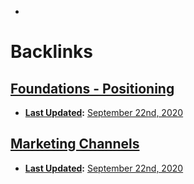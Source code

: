 - 

# Backlinks
## [Foundations - Positioning](<Foundations - Positioning.md>)
- **[Last Updated](<Last Updated.md>):** [September 22nd, 2020](<September 22nd, 2020.md>)

## [Marketing Channels](<Marketing Channels.md>)
- **[Last Updated](<Last Updated.md>):** [September 22nd, 2020](<September 22nd, 2020.md>)

